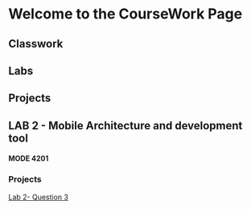 <html>
<body>
  <h1>Welcome to the CourseWork Page</h1>
  <h2>Classwork</h2>
  <p></p>
  <h2>Labs</h2>
  <p></p>
  <h2>Projects</h2>
  <p></p>
  <h2>LAB 2 - Mobile Architecture and development tool</h2>
  <h4>MODE 4201</h4>
  <h3>Projects</h3>
  <a href="lab2q3.md">Lab 2- Question 3</a>
  </body>
</html>
